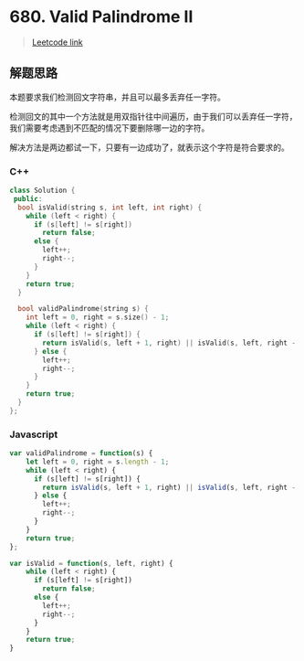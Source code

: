 # 680. Valid Palindrome II

> [Leetcode link](https://leetcode.com/problems/valid-palindrome-ii/)



## 解题思路

本题要求我们检测回文字符串，并且可以最多丢弃任一字符。

检测回文的其中一个方法就是用双指针往中间遍历，由于我们可以丢弃任一字符，我们需要考虑遇到不匹配的情况下要删除哪一边的字符。

解决方法是两边都试一下，只要有一边成功了，就表示这个字符是符合要求的。

### C++

```cpp
class Solution {
 public:
  bool isValid(string s, int left, int right) {
    while (left < right) {
      if (s[left] != s[right])
        return false;
      else {
        left++;
        right--;
      }
    }
    return true;
  }

  bool validPalindrome(string s) {
    int left = 0, right = s.size() - 1;
    while (left < right) {
      if (s[left] != s[right]) {
        return isValid(s, left + 1, right) || isValid(s, left, right - 1);
      } else {
        left++;
        right--;
      }
    }
    return true;
  }
};
```



### Javascript

```js
var validPalindrome = function(s) {
    let left = 0, right = s.length - 1;
    while (left < right) {
      if (s[left] != s[right]) {
        return isValid(s, left + 1, right) || isValid(s, left, right - 1);
      } else {
        left++;
        right--;
      }
    }
    return true;
};

var isValid = function(s, left, right) {
    while (left < right) {
      if (s[left] != s[right])
        return false;
      else {
        left++;
        right--;
      }
    }
    return true;
}
```

